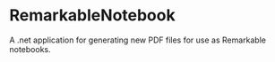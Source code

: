 # RemarkableNotebook

A .net application for generating new PDF files for use as Remarkable notebooks.
